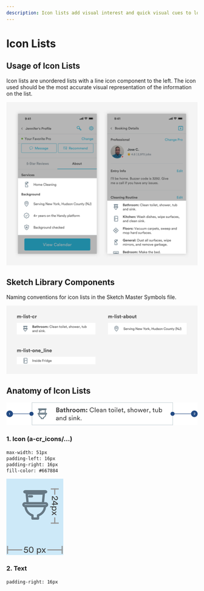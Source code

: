 ```yaml
---
description: Icon lists add visual interest and quick visual cues to longer lists of text.
---
```


# Icon Lists

## Usage of Icon Lists

Icon lists are unordered lists with a line icon component to the left. The icon used should be the most accurate visual representation of the information on the list. 

![](../.gitbook/assets/icon-list-overview.png)

## Sketch Library Components

Naming conventions for icon lists in the Sketch Master Symbols file.

![](../.gitbook/assets/sketch-list-icons.png)

## Anatomy of Icon Lists

![](../.gitbook/assets/icon-lists.png)

### 1. Icon \(a-cr\_icons/...\)

```text
max-width: 51px
padding-left: 16px
padding-right: 16px
fill-color: #667884
```

![](../.gitbook/assets/icon-padding.png)

### 2. Text



```text
padding-right: 16px
```



